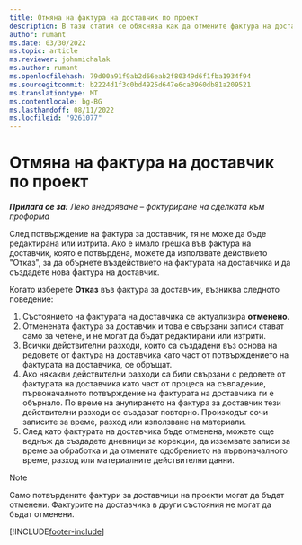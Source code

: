 ```yaml
---
title: Отмяна на фактура на доставчик по проект
description: В тази статия се обяснява как да отмените фактура на доставчик на проект в Microsoft Dynamics 365 Project Operations и финансовото въздействие на отмяната на фактура на доставчик на проект.
author: rumant
ms.date: 03/30/2022
ms.topic: article
ms.reviewer: johnmichalak
ms.author: rumant
ms.openlocfilehash: 79d00a91f9ab2d66eab2f80349d6f1fba1934f94
ms.sourcegitcommit: b2224d1f3c0bd4925d647e6ca3960db81a209521
ms.translationtype: MT
ms.contentlocale: bg-BG
ms.lasthandoff: 08/11/2022
ms.locfileid: "9261077"
---
```

# <a name="cancel-a-project-vendor-invoice"></a>Отмяна на фактура на доставчик по проект

_**Прилага се за:** Леко внедряване – фактуриране на сделката към проформа_

След потвърждение на фактура за доставчик, тя не може да бъде редактирана или изтрита. Ако е имало грешка във фактура на доставчик, която е потвърдена, можете да използвате действието "Отказ", за да обърнете въздействието на фактурата на доставчика и да създадете нова фактура на доставчик.

Когато изберете **Отказ** във фактура за доставчик, възниква следното поведение:

1. Състоянието на фактурата на доставчика се актуализира **отменено**.
2. Отменената фактура за доставчик и това е свързани записи стават само за четене, и не могат да бъдат редактирани или изтрити.
3. Всички действителни разходи, които са създадени въз основа на редовете от фактура на доставчика като част от потвърждението на фактурата на доставчика, се обръщат.
4. Ако някакви действителни разходи са били свързани с редовете от фактурата на доставчика като част от процеса на съвпадение, първоначалното потвърждение на фактурата на доставчика ги е обърнало. По време на анулирането на фактура за доставчик тези действителни разходи се създават повторно. Произходът сочи записите за време, разход или използване на материали.
5. След като фактурата на доставчика бъде отменена, можете още веднъж да създадете дневници за корекции, да изземвате записи за време за обработка и да отмените одобрението на първоначалното време, разход или материалните действителни данни.

> [!NOTE]
> Само потвърдените фактури за доставчици на проекти могат да бъдат отменени. Фактурите на доставчика в други състояния не могат да бъдат отменени.

[!INCLUDE[footer-include](../../includes/footer-banner.md)]
